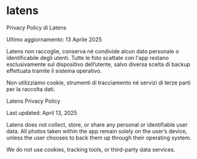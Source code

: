 # latens

Privacy Policy di Latens

Ultimo aggiornamento: 13 Aprile 2025

Latens non raccoglie, conserva né condivide alcun dato personale o identificabile degli utenti. Tutte le foto scattate con l'app restano esclusivamente sul dispositivo dell’utente, salvo diversa scelta di backup effettuata tramite il sistema operativo.

Non utilizziamo cookie, strumenti di tracciamento né servizi di terze parti per la raccolta dati.



Latens Privacy Policy

Last updated: April 13, 2025

Latens does not collect, store, or share any personal or identifiable user data. All photos taken within the app remain solely on the user’s device, unless the user chooses to back them up through their operating system.

We do not use cookies, tracking tools, or third-party data services.



